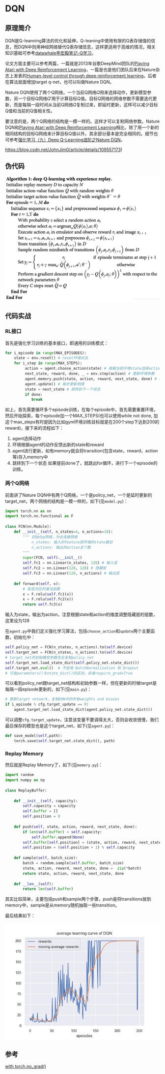 # DQN

## 原理简介
DQN是Q-leanning算法的优化和延伸，Q-leaning中使用有限的Q表存储值的信息，而DQN中则用神经网络替代Q表存储信息，这样更适用于高维的情况，相关知识基础可参考[datawhale李宏毅笔记-Q学习](https://datawhalechina.github.io/leedeeprl-notes/#/chapter6/chapter6)。

论文方面主要可以参考两篇，一篇就是2013年谷歌DeepMind团队的[Playing Atari with Deep Reinforcement Learning](https://www.cs.toronto.edu/~vmnih/docs/dqn.pdf)，一篇是也是他们团队后来在Nature杂志上发表的[Human-level control through deep reinforcement learning](https://web.stanford.edu/class/psych209/Readings/MnihEtAlHassibis15NatureControlDeepRL.pdf)。后者在算法层面增加target q-net，也可以叫做Nature DQN。

Nature DQN使用了两个Q网络，一个当前Q网络𝑄用来选择动作，更新模型参数，另一个目标Q网络𝑄′用于计算目标Q值。目标Q网络的网络参数不需要迭代更新，而是每隔一段时间从当前Q网络𝑄复制过来，即延时更新，这样可以减少目标Q值和当前的Q值相关性。

要注意的是，两个Q网络的结构是一模一样的。这样才可以复制网络参数。Nature DQN和[Playing Atari with Deep Reinforcement Learning](https://www.cs.toronto.edu/~vmnih/docs/dqn.pdf)相比，除了用一个新的相同结构的目标Q网络来计算目标Q值以外，其余部分基本是完全相同的。细节也可参考[强化学习（九）Deep Q-Learning进阶之Nature DQN](https://www.cnblogs.com/pinard/p/9756075.html)。

https://blog.csdn.net/JohnJim0/article/details/109557173)

## 伪代码

<img src="assets/watermark,type_ZmFuZ3poZW5naGVpdGk,shadow_10,text_aHR0cHM6Ly9ibG9nLmNzZG4ubmV0L0pvaG5KaW0w,size_16,color_FFFFFF,t_70.png" alt="img" style="zoom:50%;" />

## 代码实战

### RL接口

首先是强化学习训练的基本接口，即通用的训练模式：
```python
for i_episode in range(MAX_EPISODES):
	state = env.reset() # reset环境状态
	for i_step in range(MAX_STEPS):
		 action = agent.choose_action(state) # 根据当前环境state选择action
         next_state, reward, done, _ = env.step(action) # 更新环境参数
         agent.memory.push(state, action, reward, next_state, done) # 将state等这些transition存入memory
         agent.update() # 每步更新网络
         state = next_state # 跳转到下一个状态
         if done:
         	break        
```
如上，首先需要循环多个episode训练，在每个episode中，首先需要重置环境，然后开始探索，每个episode加一个MAX_STEPS(也可以使用while not done, 加这个max_steps有时是因为比如gym环境训练目标就是在200个step下达到200的reward)，接下来的流程如下：
1. agent选择动作
2. 环境根据agent的动作反馈出新的state和reward
3. agent进行更新，如有memory就会将transition(包含state，reward，action等)存入memory中
4. 跳转到下一个状态
如果提前done了，就跳出for循环，进行下一个episode的训练。

### 两个Q网络
前面讲了Nature DQN中有两个Q网络，一个是policy_net，一个是延时更新的target_net，两个网络的结构是一模一样的，如下(见```model.py```)：
```python
import torch.nn as nn
import torch.nn.functional as F

class FCN(nn.Module):
    def __init__(self, n_states=4, n_actions=18):
        """ 初始化q网络，为全连接网络
            n_states: 输入的feature即环境的state数目
            n_actions: 输出的action总个数
        """
        super(FCN, self).__init__()
        self.fc1 = nn.Linear(n_states, 128) # 输入层
        self.fc2 = nn.Linear(128, 128) # 隐藏层
        self.fc3 = nn.Linear(128, n_actions) # 输出层
        
    def forward(self, x):
        # 各层对应的激活函数
        x = F.relu(self.fc1(x)) 
        x = F.relu(self.fc2(x))
        return self.fc3(x)
```
输入为state，输出为action，注意根据state和action的维度调整隐藏层的层数，这里设为128

在```agent.py```中我们定义强化学习算法，包括```choose_action```和```update```两个主要函数，初始化中：
```python
self.policy_net = FCN(n_states, n_actions).to(self.device)
self.target_net = FCN(n_states, n_actions).to(self.device)
# target_net的初始模型参数完全复制policy_net
self.target_net.load_state_dict(self.policy_net.state_dict())
self.target_net.eval()  # 不启用 BatchNormalization 和 Dropout
# 可查parameters()与state_dict()的区别，前者require_grad=True
```
可以看到policy_net跟target_net结构和初始参数一样，但在更新的时候target是每隔一段episode更新的，如下(见```main.py```)：
```python
# 更新target network，复制DQN中的所有weights and biases
if i_episode % cfg.target_update == 0:
	agent.target_net.load_state_dict(agent.policy_net.state_dict())
```
可以调整```cfg.target_update```，注意该变量不要调得太大，否则会收敛很慢，我们最后保存的模型也是这个target_net，如下(见```agent.py```)：
```python
def save_model(self,path):
	torch.save(self.target_net.state_dict(), path)
```
### Replay Memory
然后就是Replay Memory了，如下(见```memory.py```)：
```python
import random
import numpy as np

class ReplayBuffer:
    
    def __init__(self, capacity):
        self.capacity = capacity
        self.buffer = []
        self.position = 0
    
    def push(self, state, action, reward, next_state, done):
        if len(self.buffer) < self.capacity:
            self.buffer.append(None)
        self.buffer[self.position] = (state, action, reward, next_state, done)
        self.position = (self.position + 1) % self.capacity
    
    def sample(self, batch_size):
        batch = random.sample(self.buffer, batch_size)
        state, action, reward, next_state, done =  zip(*batch)
        return state, action, reward, next_state, done
    
    def __len__(self):
        return len(self.buffer)
```
其实比较简单，主要包括push和sample两个步骤，push是将transitions放到memory中，sample是从memory随机抽取一些transition。

最后结果如下：

![rewards_curve_train](assets/rewards_curve_train.png)

## 参考

[with torch.no_grad()](https://www.jianshu.com/p/1cea017f5d11)

